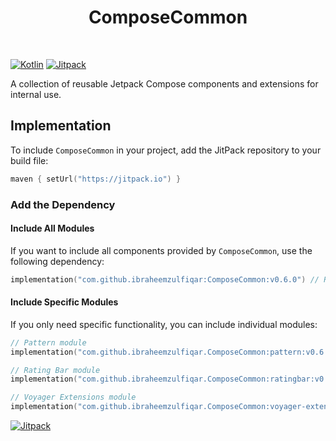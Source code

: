 <h1 align="center">ComposeCommon</h1><br>

[![Kotlin](https://img.shields.io/badge/kotlin-2.0.21-blue.svg?logo=kotlin)](http://kotlinlang.org)
[![Jitpack](https://jitpack.io/v/ibraheemzulfiqar/ComposeCommon.svg)](https://jitpack.io/#ibraheemzulfiqar/ComposeCommon)

A collection of reusable Jetpack Compose components and extensions for internal use.

## Implementation

To include `ComposeCommon` in your project, add the JitPack repository to your build file:

```kotlin
maven { setUrl("https://jitpack.io") }
```

### Add the Dependency

#### Include All Modules
If you want to include all components provided by `ComposeCommon`, use the following dependency:

```kotlin
implementation("com.github.ibraheemzulfiqar:ComposeCommon:v0.6.0") // Replace with the latest version
```

#### Include Specific Modules
If you only need specific functionality, you can include individual modules:

```kotlin
// Pattern module
implementation("com.github.ibraheemzulfiqar.ComposeCommon:pattern:v0.6.0")

// Rating Bar module
implementation("com.github.ibraheemzulfiqar.ComposeCommon:ratingbar:v0.6.0")

// Voyager Extensions module
implementation("com.github.ibraheemzulfiqar.ComposeCommon:voyager-extensions:v0.6.0")
```

[![Jitpack](https://jitpack.io/v/ibraheemzulfiqar/ComposeCommon.svg)](https://jitpack.io/#ibraheemzulfiqar/ComposeCommon)

